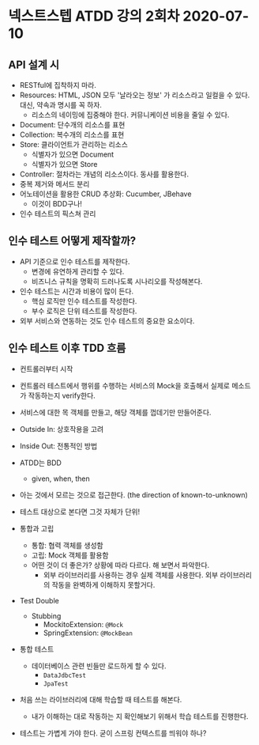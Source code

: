 # 넥스트스텝 ATDD 강의 2회차 2020-07-10

## API 설계 시

* RESTful에 집착하지 마라.
* Resources: HTML, JSON 모두 '날라오는 정보' 가 리소스라고 일컬을 수 있다. 대신, 약속과 명시를 꼭 하자.
  * 리소스의 네이밍에 집중해야 한다. 커뮤니케이션 비용을 줄일 수 있다.
* Document: 단수개의 리소스를 표현
* Collection: 복수개의 리소스를 표현
* Store: 클라이언트가 관리하는 리소스
  * 식별자가 있으면 Document
  * 식별자가 있으면 Store
* Controller: 절차라는 개념의 리소스이다. 동사를 활용한다.
* 중복 제거와 메서드 분리
* 어노테이션을 활용한 CRUD 추상화: Cucumber, JBehave
  * 이것이 BDD구나!
* 인수 테스트의 픽스쳐 관리

## 인수 테스트 어떻게 제작할까?

* API 기준으로 인수 테스트를 제작한다.
  * 변경에 유연하게 관리할 수 있다.
  * 비즈니스 규칙을 명확히 드러나도록 시나리오를 작성해본다.
* 인수 테스트는 시간과 비용이 많이 든다.
  * 핵심 로직만 인수 테스트를 작성한다.
  * 부수 로직은 단위 테스트를 작성한다.
* 외부 서비스와 연동하는 것도 인수 테스트의 중요한 요소이다.

## 인수 테스트 이후 TDD 흐름

* 컨트롤러부터 시작
* 컨트롤러 테스트에서 행위를 수행하는 서비스의 Mock을 호출해서 실제로 메소드가 작동하는지 verify한다.
* 서비스에 대한 목 객체를 만들고, 해당 객체를 껍데기만 만들어준다.
* Outside In: 상호작용을 고려
* Inside Out: 전통적인 방법
* ATDD는 BDD
  * given, when, then
* 아는 것에서 모르는 것으로 접근한다. (the direction of known-to-unknown)

* 테스트 대상으로 본다면 그것 자체가 단위!
* 통합과 고립
  * 통합: 협력 객체를 생성함
  * 고립: Mock 객체를 활용함
  * 어떤 것이 더 좋은가? 상황에 따라 다르다. 해 보면서 파악한다.
    * 외부 라이브러리를 사용하는 경우 실제 객체를 사용한다. 외부 라이브러리의 작동을 완벽하게 이해하지 못할거다.
* Test Double
  * Stubbing
    * MockitoExtension: ```@Mock```
    * SpringExtension: ```@MockBean```
* 통합 테스트
  * 데이터베이스 관련 빈들만 로드하게 할 수 있다.
    * ```DataJdbcTest```
    * ```JpaTest```
* 처음 쓰는 라이브러리에 대해 학습할 때 테스트를 해본다.
  * 내가 이해하는 대로 작동하는 지 확인해보기 위해서 학습 테스트를 진행한다.
* 테스트는 가볍게 가야 한다. 굳이 스프링 컨텍스트를 띄워야 하나?

